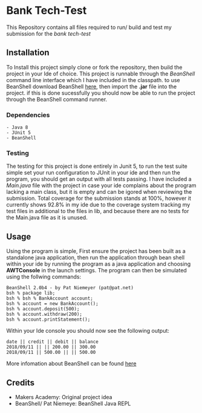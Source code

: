 # Bank Tech-Test

This Repository contains all files required to run/ build and test my submission for the *bank tech-test* 

## Installation

To Install this project simply clone or fork the repository, then build the project in your Ide of choice. This project is runnable through the *BeanShell* command line interface which I have included in the classpath. to use BeanShell download BeanShell [here](http://www.beanshell.org/download.html), then import the **.jar** file into the project. if this is done sucessfully you should now be able to run the project through the BeanShell command runner.

### Dependencies

	- Java 8
	- JUnit 5
	- BeanShell

### Testing

The testing for this project is done entirely in Junit 5, to run the test suite simple set your run configuration to JUnit in your ide and then run the program, you should get an output with all tests passing. I have included a *Main.java* file with the project in case your ide complains about the program lacking a main class, but it is empty and can be igored when reviewing the submission. Total coverage for the submission stands at 100%, however it currently shows 92.8% in my ide due to the coverage system tracking my test files in additional to the files in lib, and because there are no tests for the Main.java file as it is unused.

## Usage

Using the program is simple, First ensure the project has been built as a standalone java application, then run the application through bean shell within your ide by running the program as a java application and choosing **AWTConsole** in the launch settings. The program can then be simulated using the follwing commands:

	BeanShell 2.0b4 - by Pat Niemeyer (pat@pat.net)
	bsh % package lib;
	bsh % bsh % BankAccount account;
	bsh % account = new BankAccount();
	bsh % account.deposit(500);
	bsh % account.withdraw(200);
	bsh % account.printStatement();

Within your Ide console you should now see the following output:

	date || credit || debit || balance
	2018/09/11 || || 200.00 || 300.00
	2018/09/11 || 500.00 || || 500.00

More infomation about BeanShell can be found [here](http://www.beanshell.org/home.html)

## Credits

- Makers Academy: Original project idea
- BeanShell/ Pat Niemeye: BeanShell Java REPL